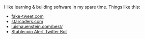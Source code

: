 I like learning & building software in my spare time.
Things like this:

- [fake-tweet.com](fake-tweet.com)
- [starcaders.com](starcaders.com)
- [luishauenstein.com/best/](luishauenstein.com/best)
- [Stablecoin Alert Twitter Bot](https://twitter.com/depeg_alert)
